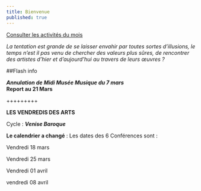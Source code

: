 ```yaml
---
title: Bienvenue
published: true
---
```




<p><a href="/pages/activites-du-mois.html" class="bouton">Consulter les activités du mois</a></p>

_La tentation est grande de se laisser envahir par toutes sortes d’illusions, le temps n’est il pas venu de chercher des valeurs plus sûres, de rencontrer des artistes d’hier et d’aujourd’hui au travers de leurs œuvres ?_


##Flash info  

_**Annulation de Midi Musée Musique du 7 mars**_  
**Report au 21 Mars**  

+++++++++



**LES VENDREDIS DES ARTS**

Cycle : **_Venise Baroque_**

**Le calendrier a changé** : Les dates des 6 Conférences sont :  

Vendredi 18 mars

Vendredi 25 mars

Vendredi 01 avril

vendredi 08 avril
